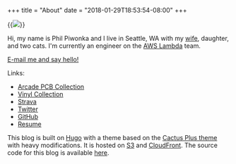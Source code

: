 +++
title = "About"
date = "2018-01-29T18:53:54-08:00"
+++

{{<img src="/images/about3.jpg">}}

Hi, my name is Phil Piwonka and I live in Seattle, WA with my [wife](https://kristawelch.com), daughter, and two cats. I'm currently an engineer on the [AWS Lambda](https://aws.amazon.com/lambda/) team.

<a href="mailto:hello@pdp.dev?subject=Hello!">E-mail me and say hello!</a>

Links:

* [Arcade PCB Collection](/pcb)
* [Vinyl Collection](/vinyl)
* [Strava](https://www.strava.com/athletes/6632067)
* <a href="https://twitter.com/wnka" rel="me">Twitter</a>
* <a href="https://github.com/wnka" rel="me">GitHub</a>
* [Resume](https://philpiwonka.com)

This blog is built on [Hugo](http://www.gohugo.io/) with a theme based on the [Cactus Plus theme](https://github.com/nodejh/hugo-theme-cactus-plus) with heavy modifications. It is hosted on [S3](https://aws.amazon.com/s3/) and [CloudFront](https://aws.amazon.com/cloudfront/). The source code for this blog is available [here](https://github.com/wnka/pdp80-blog).
